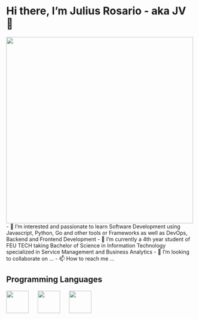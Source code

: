# Hi there, I’m Julius Rosario - aka JV 👋 

<img src="https://media.giphy.com/media/SWoSkN6DxTszqIKEqv/giphy.gif" width="500" align="center" />
- 👀 I’m interested and passionate to learn Software Development using Javascript, Python, Go and other tools or Frameworks as well as DevOps, Backend and Frontend Development
- 🌱 I’m currently a 4th year student of FEU TECH taking Bachelor of Science in Information Technology specialized in Service Management and Business Analytics
- 💞️ I’m looking to collaborate on ...
- 📫 How to reach me ...

<!---
jvicrosario1106/jvicrosario1106 is a ✨ special ✨ repository because its `README.md` (this file) appears on your GitHub profile.
You can click the Preview link to take a look at your changes.
--->

## Programming Languages
<div>
  <kbd>
    <img  src="https://raw.githubusercontent.com/jmnote/z-icons/master/svg/python.svg" width="60"/> 
  </kbd>
  &nbsp
  &nbsp
    <kbd>
    <img  src="https://raw.githubusercontent.com/jmnote/z-icons/master/svg/javascript.svg" width="60"/> 
  </kbd>
  &nbsp
  &nbsp
  <kbd>
    <img  src="https://raw.githubusercontent.com/jmnote/z-icons/master/svg/go.svg" width="60"/> 
  </kbd>
</div>
